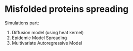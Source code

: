 # Misfolded proteins spreading 

Simulations part:
1) Diffusion model (using heat kernel)
2) Epidemic Model Spreading
3) Multivariate Autoregressive Model